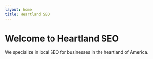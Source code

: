 ```yaml
---
layout: home
title: Heartland SEO
---
```


# Welcome to Heartland SEO

We specialize in local SEO for businesses in the heartland of America.
